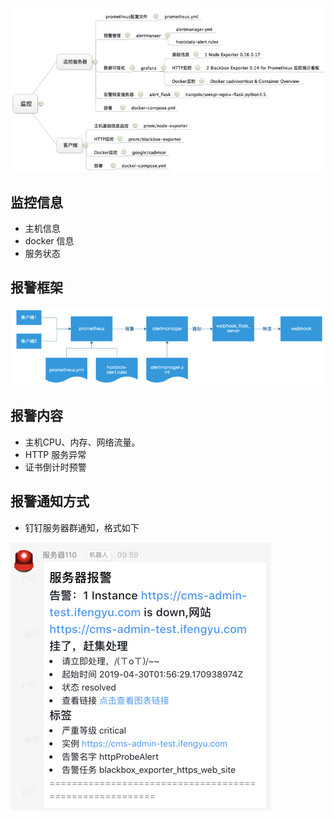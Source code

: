 ![](/assets/本项目结构.png)

## 监控信息

* 主机信息
* docker 信息
* 服务状态

## 报警框架

![](/assets/报警框架.png)

## 报警内容

* 主机CPU、内存、网络流量。
* HTTP 服务异常
* 证书倒计时预警

## 报警通知方式

* 钉钉服务器群通知，格式如下

![](/assets/钉钉报警群.png)

